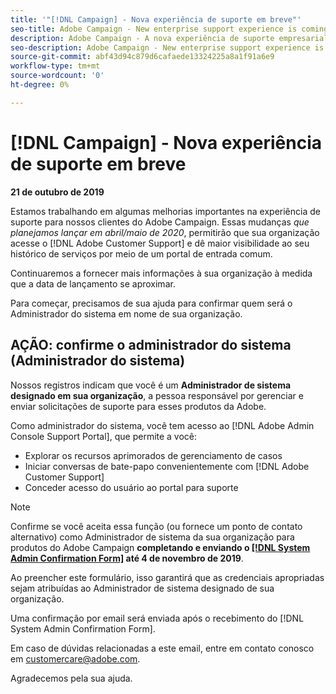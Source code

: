 ```yaml
---
title: '"[!DNL Campaign] - Nova experiência de suporte em breve"'
seo-title: Adobe Campaign - New enterprise support experience is coming
description: Adobe Campaign - A nova experiência de suporte empresarial será lançada em breve
seo-description: Adobe Campaign - New enterprise support experience is coming
source-git-commit: abf43d94c879d6cafaede13324225a8a1f91a6e9
workflow-type: tm+mt
source-wordcount: '0'
ht-degree: 0%

---
```



# [!DNL Campaign] - Nova experiência de suporte em breve

**21 de outubro de 2019**

Estamos trabalhando em algumas melhorias importantes na experiência de suporte para nossos clientes do Adobe Campaign. Essas mudanças *que planejamos lançar em abril/maio de 2020*, permitirão que sua organização acesse o [!DNL Adobe Customer Support] e dê maior visibilidade ao seu histórico de serviços por meio de um portal de entrada comum.

Continuaremos a fornecer mais informações à sua organização à medida que a data de lançamento se aproximar.

Para começar, precisamos de sua ajuda para confirmar quem será o Administrador do sistema em nome de sua organização.

## AÇÃO: confirme o administrador do sistema (Administrador do sistema)

Nossos registros indicam que você é um **Administrador de sistema designado em sua organização**, a pessoa responsável por gerenciar e enviar solicitações de suporte para esses produtos da Adobe.

Como administrador do sistema, você tem acesso ao [!DNL Adobe Admin Console Support Portal], que permite a você:

* Explorar os recursos aprimorados de gerenciamento de casos
* Iniciar conversas de bate-papo convenientemente com [!DNL Adobe Customer Support]
* Conceder acesso do usuário ao portal para suporte

>[!NOTE]
>
>Confirme se você aceita essa função (ou fornece um ponto de contato alternativo) como Administrador de sistema da sua organização para produtos do Adobe Campaign **completando e enviando o [[!DNL System Admin Confirmation Form]](https://adobe.allegiancetech.com/cgi-bin/qwebcorporate.dll?idx=SSSVH6) até 4 de novembro de 2019**.
>
>Ao preencher este formulário, isso garantirá que as credenciais apropriadas sejam atribuídas ao Administrador de sistema designado de sua organização.

Uma confirmação por email será enviada após o recebimento do [!DNL System Admin Confirmation Form].

Em caso de dúvidas relacionadas a este email, entre em contato conosco em customercare@adobe.com.

Agradecemos pela sua ajuda.
